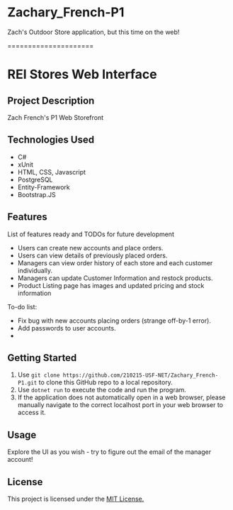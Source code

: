 # Zachary_French-P1
Zach's Outdoor Store application, but this time on the web!

=====================
# REI Stores Web Interface

## Project Description

Zach French's P1 Web Storefront

## Technologies Used

* C#
* xUnit
* HTML, CSS, Javascript
* PostgreSQL
* Entity-Framework
* Bootstrap.JS

## Features

List of features ready and TODOs for future development
* Users can create new accounts and place orders.
* Users can view details of previously placed orders.
* Managers can view order history of each store and each customer individually.
* Managers can update Customer Information and restock products.
* Product Listing page has images and updated pricing and stock information

To-do list:
* Fix bug with new accounts placing orders (strange off-by-1 error).
* Add passwords to user accounts.
*  

## Getting Started
   
1) Use `git clone https://github.com/210215-USF-NET/Zachary_French-P1.git` to clone this GitHub repo to a local repository.
2) Use `dotnet run` to execute the code and run the program.
3) If the application does not automatically open in a web browser, please manually navigate to the correct localhost port in your web browser to access it.

## Usage
Explore the UI as you wish - try to figure out the email of the manager account!

## License
This project is licensed under the [MIT License.](https://github.com/210215-USF-NET/Zachary_French-P1/blob/main/LICENSE)
